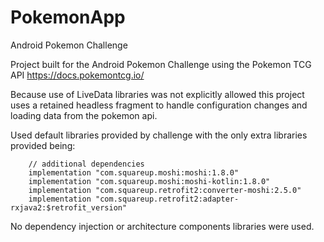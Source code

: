 # PokemonApp
Android Pokemon Challenge

Project built for the Android Pokemon Challenge using the Pokemon TCG API https://docs.pokemontcg.io/

Because use of LiveData libraries was not explicitly allowed this project uses a retained headless fragment to handle
configuration changes and loading data from the pokemon api. 

Used default libraries provided by challenge with the only extra libraries provided being: 

```
    // additional dependencies
    implementation "com.squareup.moshi:moshi:1.8.0"
    implementation "com.squareup.moshi:moshi-kotlin:1.8.0"
    implementation "com.squareup.retrofit2:converter-moshi:2.5.0"
    implementation "com.squareup.retrofit2:adapter-rxjava2:$retrofit_version"
```

No dependency injection or architecture components libraries were used.
